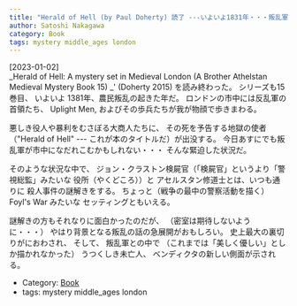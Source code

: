```yaml
---
title: "Herald of Hell (by Paul Doherty) 読了 ---いよいよ1831年・・・叛乱軍がロンドンに迫る！どきどきわくわく"
author: Satoshi Nakagawa
category: Book
tags: mystery middle_ages london
---
```


[2023-01-02]  
 _Herald of Hell:
A mystery set in Medieval London (A Brother Athelstan Medieval Mystery Book 15) _'
(Doherty 2015)
を読み終わった。
シリーズも15巻目、
いよいよ 1381年、農民叛乱の起きた年だ。
ロンドンの市中には反乱軍の首領たち、
Uplight Men,
およびその歩兵たちが我が物顔で歩きまわる。

 悪しき役人や暴利をむさぼる大商人たちに、
その死を予告する地獄の使者
（"Herald of Hell" --- これが本のタイトルだ）が出没する。
今日あすにでも叛乱軍が市中になだれこむかもしれない・・・
そんな緊迫した状況だ。

 そのような状況な中で、
ジョン・クラストン検屍官（「検屍官」というより「警視総監」みたいな
役所（やくどころ））と
アセルスタン修道士とは、いつも通りに
殺人事件の謎解きをする。
ちょっと（戦争の最中の警察活動を描く）Foyl's War みたいな
セッティングともいえる。

 謎解きの方もそれなりに面白かったのだが、
（密室は期待しないように・・・）
やはり背景となる叛乱の話の急展開がおもしろい。
史上最大の裏切りがにおわされ、
そして、
叛乱軍との中で
（これまでは「美しく優しい」としか描かれなかった）
うつくしき未亡人、
ベンディクタの新しい側面が示される。

- Category: [Book](categories.html#Book)
- tags: mystery middle_ages london
